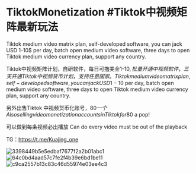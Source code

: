 # TiktokMonetization  #Tiktok中视频矩阵最新玩法
Tiktok medium video matrix plan, self-developed software, you can jack USD 1-10$ per day, batch open medium video software, three days to open Tiktok medium video currency plan, support any country.

Tiktok中视频矩阵计划，自研软件，每日可撸美金1-10$, 批量开通中视频软件，三天开通Tiktok中视频货币计划，支持任意国家。
Tiktok medium video matrix plan, self-developed software, you can jack USD 1-10$ per day, batch open medium video software, three days to open Tiktok medium video currency plan, support any country.

另外出售Tiktok 中视频货币化账号，80$一个
Also selling video monetization accounts in Tiktok for 80$ a pop!



可以做到每条视频必出播放
Can do every video must be out of the playback

TG：https://t.me/Kuajing_one

![3398449b5e5edbaf7677f2a2b01abc1](https://github.com/user-attachments/assets/9e6c3a6b-da2b-4e7b-b331-90618770d8e2)
![64c0bd4aad57c7fe2f4b39e6bd1be11](https://github.com/user-attachments/assets/8b6aaa64-08b9-44dd-b3b4-e79d6bc7accf)
![c9ca2557b13c83c46d55974e03ee4c3](https://github.com/user-attachments/assets/22ebe058-056e-4033-b74a-a95be738becb)
